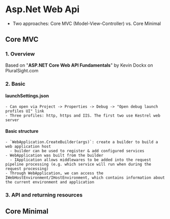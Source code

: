 # Asp.Net Web Api
  - Two approaches: Core MVC (Model-View-Controller) vs. Core Minimal

## Core MVC 


### 1. Overview

Based on "**ASP.NET Core Web API Fundamentals**" by Kevin Dockx on PluralSight.com

### 2. Basic

#### launchSettings.json
    - Can open via Project -> Properties -> Debug -> "Open debug launch profiles UI" link
    - Three profiles: http, https and IIS. The first two use Kestrel web server
#### Basic structure
    - `WebApplication.CreateBuilder(args)`: create a builder to build a web application host
      - builder can be used to register & add configured services
    - WebApplication was built from the builder
      - IApplication allows middlewares to be added into the request pipeline processing (e.g. which service will run when during the request processing)
    - Through WebApplication, we can access the IWebHostEnvironment/IHostEnvironment, which contains information about the current environment and application

### 3. API and returning resources

## Core Minimal